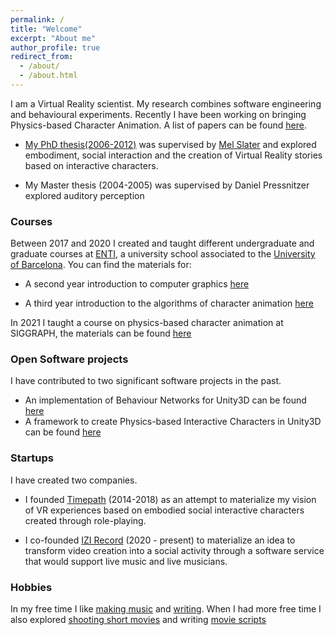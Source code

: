 ```yaml
---
permalink: /
title: "Welcome"
excerpt: "About me"
author_profile: true
redirect_from: 
  - /about/
  - /about.html
---
```



I am a Virtual Reality scientist. My research combines software engineering and behavioural experiments. Recently I have been working on bringing Physics-based Character Animation. A list of papers can be found [here](https://scholar.google.com/citations?user=JOml1uEAAAAJ&hl=en).


 * [My PhD thesis(2006-2012)](/files/lloberaPhD2012.pdf) was supervised by [Mel Slater](http://www.melslater.me/)  and explored embodiment, social interaction and the creation of Virtual Reality stories based on interactive characters. 

 * My Master thesis (2004-2005) was supervised by Daniel Pressnitzer explored auditory perception 


### Courses

Between 2017 and 2020 I created and taught different undergraduate and graduate courses at [ENTI](https://enti.cat/), a university school associated to the [University of Barcelona](https://web.ub.edu/).   You can find the materials for:


* A second year introduction to computer graphics [here](/teaching/computer-graphics/) 

* A third year introduction to the algorithms of character animation [here](teaching/animation-foundations/)

In 2021 I taught a course on physics-based character animation at SIGGRAPH, the materials can be found [here](/physics-based/)


### Open Software projects

I have contributed to two significant software projects in the past.

* An implementation of Behaviour Networks for Unity3D can be found [here](TODO)
* A framework to create Physics-based Interactive Characters in Unity3D can be found [here](TODO)


### Startups

I have created two companies. 
* I founded [Timepath](TODO) (2014-2018) as an attempt to  materialize my vision of VR experiences based on embodied social interactive characters created through role-playing. 

* I co-founded [IZI Record](http://izirecord.com/) (2020 - present) to materialize an idea to transform video creation into a social activity through a software service that would  support live music and live musicians.  


### Hobbies

In my free time I like [making music](https://joanllobera.bandcamp.com) and [writing](TODO). When I had more free time I also explored [shooting short movies](https://www.youtube.com/watch?v=k1vnQN5SCyc) and writing [movie scripts](/files/Despues-de-Alba.pdf)


